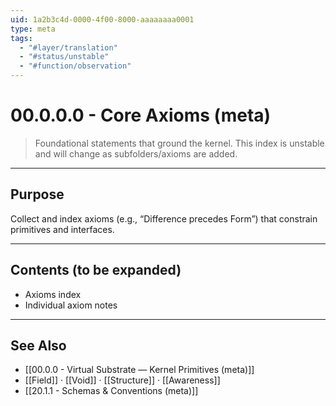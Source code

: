 ```yaml
---
uid: 1a2b3c4d-0000-4f00-8000-aaaaaaaa0001
type: meta
tags:
  - "#layer/translation"
  - "#status/unstable"
  - "#function/observation"
---
```


# 00.0.0.0 - Core Axioms (meta)

> Foundational statements that ground the kernel. This index is unstable and will change as subfolders/axioms are added.

---

## Purpose

Collect and index axioms (e.g., “Difference precedes Form”) that constrain primitives and interfaces.

---

## Contents (to be expanded)

- Axioms index
- Individual axiom notes

---

## See Also

- [[00.0.0 - Virtual Substrate — Kernel Primitives (meta)]]
- [[Field]] · [[Void]] · [[Structure]] · [[Awareness]]
- [[20.1.1 - Schemas & Conventions (meta)]]
